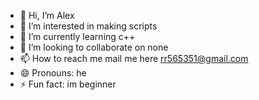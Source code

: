 - 👋 Hi, I’m Alex
- 👀 I’m interested in making scripts
- 🌱 I’m currently learning c++
- 💞️ I’m looking to collaborate on none
- 📫 How to reach me mail me here rr565351@gmail.com
- 😄 Pronouns: he
- ⚡ Fun fact: im beginner

<!---
alex6354997/alex6354997 is a ✨ special ✨ repository because its `README.md` (this file) appears on your GitHub profile.
You can click the Preview link to take a look at your changes.
--->

